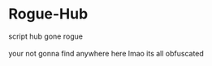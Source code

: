 # Rogue-Hub
script hub gone rogue
<br><br>
your not gonna find anywhere here lmao
its all obfuscated

